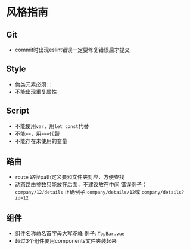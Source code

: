 # 风格指南
## Git
* commit时出现eslint错误一定要修复错误后才提交

## Style
* 伪类元素必须`::`
* 不能出现重复属性

## Script
* 不能使用`var`，用`let const`代替
* 不能`==`，用`===`代替
* 不能存在未使用的变量


## 路由
* `route` 路径path定义要和文件夹对应，方便查找
* 动态路由参数只能放在后面，不建议放在中间 错误例子：`company/12/details` 正确例子:`company/details/12`或 `company/details?id=12`
  
## 组件
* 组件名称命名首字母大写驼峰 例子: `TopBar.vue`
* 超过3个组件要用components文件夹装起来